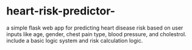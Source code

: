 # heart-risk-predictor-
a simple flask web app for predicting heart disease risk based on user inputs like age, gender, chest pain type, blood pressure, and cholestrol. include a basic logic system and risk calculation logic.
